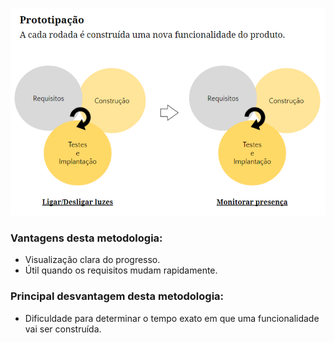 ![](img/prototipacao.png)

### Vantagens desta metodologia:
- Visualização clara do progresso.
- Útil quando os requisitos mudam rapidamente.

### Principal desvantagem desta metodologia:
- Dificuldade para determinar o tempo exato em que uma funcionalidade vai ser construída.
